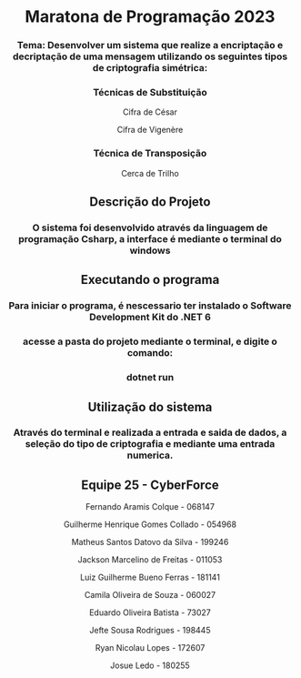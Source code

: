 <div align="center" dir="auto">

# Maratona de Programação 2023
<h3>Tema: Desenvolver um sistema que realize a encriptação e decriptação de uma mensagem utilizando os seguintes tipos de criptografia simétrica:</h2>
<h3>Técnicas de Substituição</h1>
<p dir="auto">Cifra de César</p>
<p dir="auto">Cifra de Vigenère</p>
<h3>Técnica de Transposição</h1>
<p dir="auto">Cerca de Trilho</p>

## Descrição do Projeto
<h3>O sistema foi desenvolvido através da linguagem de programação Csharp, a interface é mediante o terminal do windows</h2>

## Executando o programa
<h3>Para iniciar o programa, é nescessario ter instalado o Software Development Kit do .NET 6</h2>
<h3>acesse a pasta do projeto mediante o terminal, e digite o comando:</h2>
<h3>dotnet run</h2>

## Utilização do sistema
<h3>Através do terminal e realizada a entrada e saida de dados, a seleção do tipo de criptografia e mediante uma entrada numerica.</h2>

## Equipe 25 - CyberForce

<p dir="auto">Fernando Aramis Colque - 068147</p>
<p dir="auto">Guilherme Henrique Gomes Collado - 054968</p>
<p dir="auto">Matheus Santos Datovo da Silva - 199246</p>
<p dir="auto">Jackson Marcelino de Freitas - 011053</p>
<p dir="auto">Luiz Guilherme Bueno Ferras - 181141</p>
<p dir="auto">Camila Oliveira de Souza - 060027</p>
<p dir="auto">Eduardo Oliveira Batista - 73027</p>
<p dir="auto">Jefte Sousa Rodrigues - 198445</p>
<p dir="auto">Ryan Nicolau Lopes - 172607</p>
<p dir="auto">Josue Ledo - 180255</p>
</div>
